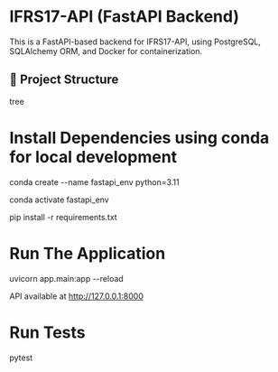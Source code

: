 # IFRS17-API (FastAPI Backend)

This is a FastAPI-based backend for IFRS17-API, using PostgreSQL, SQLAlchemy ORM, and Docker for containerization.

## 📂 Project Structure

tree

# Install Dependencies using conda for local development

conda create --name fastapi_env python=3.11

conda activate fastapi_env

pip install -r requirements.txt

# Run The Application 

uvicorn app.main:app --reload

API available at http://127.0.0.1:8000

# Run Tests

pytest
